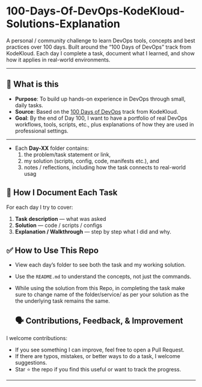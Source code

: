 # 100-Days-Of-DevOps-KodeKloud-Solutions-Explanation


A personal / community challenge to learn DevOps tools, concepts and best practices over 100 days. Built around the “100 Days of DevOps” track from KodeKloud. Each day I complete a task, document what I learned, and show how it applies in real-world environments.  

---

## 🎯 What is this

- **Purpose**: To build up hands-on experience in DevOps through small, daily tasks.  
- **Source**: Based on the [100 Days of DevOps](https://kodekloud.com/100-days-of-devops) track from KodeKloud.  
- **Goal**: By the end of Day 100, I want to have a portfolio of real DevOps workflows, tools, scripts, etc., plus explanations of how they are used in professional settings.  

---

- Each **Day-XX** folder contains:  
  1. the problem/task statement or link,  
  2. my solution (scripts, config, code, manifests etc.), and  
  3. notes / reflections, including how the task connects to real-world usag
 
## 📝 How I Document Each Task

For each day I try to cover:

1. **Task description** — what was asked  
2. **Solution** — code / scripts / configs  
3. **Explanation / Walkthrough** — step by step what I did and why.

## ✅ How to Use This Repo

- View each day’s folder to see both the task and my working solution.  
- Use the `README.md` to understand the concepts, not just the commands.
- While using the solution from this Repo, in completing the task make sure to change name of the folder/service/ as per your solution as the the underlying task remains the same.


  ## 🗣️ Contributions, Feedback, & Improvement

I welcome contributions:

- If you see something I can improve, feel free to open a Pull Request.  
- If there are typos, mistakes, or better ways to do a task, I welcome suggestions.  
- Star ⭐ the repo if you find this useful or want to track the progress.

---

